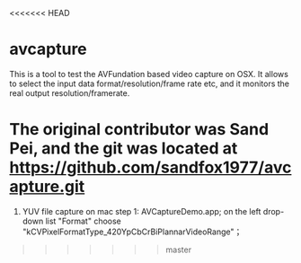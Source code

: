 <<<<<<< HEAD
# avcapture

This is a tool to test the AVFundation based video capture on OSX. 
It allows to select the input data format/resolution/frame rate etc, and it monitors the real output resolution/framerate. 

The original contributor was Sand Pei, and the git was located at https://github.com/sandfox1977/avcapture.git 
=======
1. YUV file capture on mac
    step 1: AVCaptureDemo.app;
            on the left drop-down list  "Format" choose "kCVPixelFormatType_420YpCbCrBiPlannarVideoRange"；
            



>>>>>>> master
